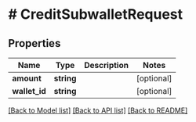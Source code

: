 # # CreditSubwalletRequest

## Properties

Name | Type | Description | Notes
------------ | ------------- | ------------- | -------------
**amount** | **string** |  | [optional]
**wallet_id** | **string** |  | [optional]

[[Back to Model list]](../../README.md#models) [[Back to API list]](../../README.md#endpoints) [[Back to README]](../../README.md)
